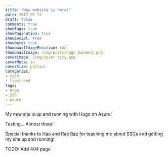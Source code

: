```yaml
---
title: "New website is here!"
date: 2017-05-12
draft: false
comments: true
showTags: true
showPagination: true
showSocial: true
showDate: true
thumbnailImagePosition: top
thumbnailImage: /img/posts/hugo_banner2.png
coverImage: /img/cover_city.png
coverMeta: in
coverSize: partial
categories:
- tech
- front-end
tags:
- Hugo
- SSG
- Azure
---
```


My new site is up and running with Hugo on Azure!
<!--more-->

Testing... Almost there!

Special thanks to [Hao](https://twitter.com) and Rae [Rae](https://twitter.com) for teaching me about SSGs and getting my site up and running!

TODO: Add 404 page